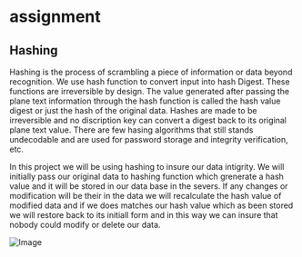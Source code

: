 # assignment

## Hashing
Hashing is the process of scrambling a piece of information or data beyond recognition. We use hash function to convert input into hash Digest. These functions are irreversible by design. The value generated after passing the plane text information through the hash function is called the hash value digest or just the hash of the original data.  Hashes are made to be irreversible and no discription key can convert a digest back to its original plane text value. There are few hasing algorithms that still stands undecodable and are used for password storage and integrity verification, etc. 

In this project we will be using hashing to insure our data intigrity. We will initially pass our original data to hashing function which grenerate a hash value and it will be stored in our data base in the severs. If any changes or modification will be their in the data we will recalculate the hash value of modified data and if we does matches our hash value which as been stored we will restore back to its initiall form and in this way we can insure that nobody could modify or delete our data. 

![Image](https://user-images.githubusercontent.com/49563140/136780339-4bc8e5cb-7bbd-4be9-85e4-ed3b8a0d7f67.png)
